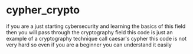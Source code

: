 # cypher_crypto
if you are a just starting cybersecurity and learning the basics of this field then you will pass through the cryptography field
this code is just an example of a cryptography technique call caesar's cypher
this code is not very hard so even if you are a beginner you can understand it easily
